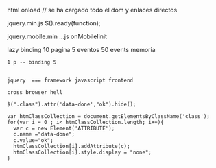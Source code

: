 html
  onload // se ha cargado todo el dom y enlaces directos

jquery.min.js
  $().ready(function);

jquery.mobile.min ...js
  onMobileIinit


  lazy binding
    10 pagina
    5 eventos
    50 events memoria

    1 p -- binding 5


    jquery  === framework javascript frontend

    cross browser hell

    $(".class").attr('data-done',"ok").hide();

    var htmClassCollection = document.getElementsByClassName('class');
    for(var i = 0 ; i< htmClassCollection.length; i++){
      var c = new Element('ATTRIBUTE');
      c.name ="data-done";
      c.value="ok";
      htmClassCollection[i].addAttribute(c);
      htmClassCollection[i].style.display = "none";
    }
    
